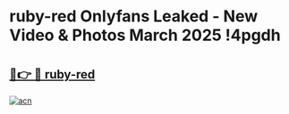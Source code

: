 # ruby-red Onlyfans Leaked - New Video & Photos March 2025 !4pgdh

# <h2><a href="https://mbybig.iuczelnia.edu.pl?title=ruby-red&ref=4pgdh">🔗👉 🔴 ruby-red</a></h2>

[![acn](https://github.com/user-attachments/assets/0f9c940e-d8b0-45ae-aac7-cd30a18b3e1c)](https://mbybig.iuczelnia.edu.pl?title=ruby-red&ref=4pgdh)

